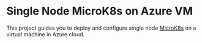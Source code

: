 # Single Node MicroK8s on Azure VM

This project guides you to deploy and configure single node [MicroK8s](https://microk8s.io/) on a virtual machine in Azure cloud.

